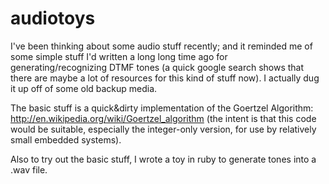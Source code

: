 audiotoys
=========

I've been thinking about some audio stuff recently; and it reminded me of some simple
stuff I'd written a long long time ago for generating/recognizing DTMF tones 
(a quick google search shows that there are maybe a lot of resources for this kind
of stuff now). I actually dug it up off of some old backup media.

The basic stuff is a quick&dirty implementation of the Goertzel Algorithm:
http://en.wikipedia.org/wiki/Goertzel_algorithm
(the intent is that this code would be suitable, especially the integer-only version,
for use by relatively small embedded systems).

Also to try out the basic stuff, I wrote a toy in ruby to generate tones into a .wav
file.

